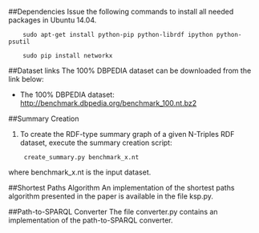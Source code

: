 ##Dependencies
Issue the following commands to install all needed packages in Ubuntu 14.04.

        sudo apt-get install python-pip python-librdf ipython python-psutil

        sudo pip install networkx

##Dataset links
The 100% DBPEDIA dataset can be downloaded from the link below:
* The 100% DBPEDIA dataset: http://benchmark.dbpedia.org/benchmark_100.nt.bz2

##Summary Creation
1. To create the RDF-type summary graph of a given N-Triples RDF dataset, execute the summary creation script:

        create_summary.py benchmark_x.nt
where benchmark_x.nt is the input dataset.

##Shortest Paths Algorithm
An implementation of the shortest paths algorithm presented in the paper is available in the file ksp.py.

##Path-to-SPARQL Converter
The file converter.py contains an implementation of the path-to-SPARQL converter.

